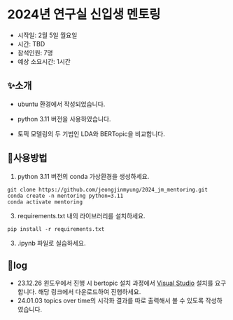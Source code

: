 # 2024년 연구실 신입생 멘토링
- 시작일: 2월 5일 월요일
- 시간: TBD
- 참석인원: 7명
- 예상 소요시간: 1시간

## ✨소개
- ubuntu 환경에서 작성되었습니다.

- python 3.11 버전을 사용하였습니다.

- 토픽 모델링의 두 기법인 LDA와 BERTopic을 비교합니다.

## 📙사용방법
1) python 3.11 버전의 conda 가상환경을 생성하세요.
```
git clone https://github.com/jeongjinmyung/2024_jm_mentoring.git
conda create -n mentoring python=3.11
conda activate mentoring
```
3) requirements.txt 내의 라이브러리를 설치하세요.
```
pip install -r requirements.txt
```
3) .ipynb 파일로 실습하세요.

## 🔧log
- 23.12.26 윈도우에서 진행 시 bertopic 설치 과정에서 [Visual Studio](https://visualstudio.microsoft.com/ko/visual-cpp-build-tools) 설치를 요구합니다. 해당 링크에서 다운로드하여 진행하세요.
- 24.01.03 topics over time의 시각화 결과를 따로 출력해서 볼 수 있도록 작성하였습니다.
